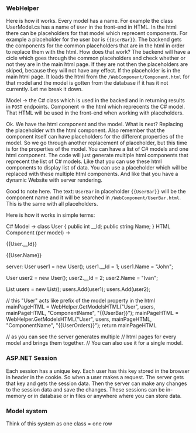 ### WebHelper

Here is how it works.
Every model has a name. For example the class UserModel.cs 
has a name of `User` in the front-end in HTML.
In the html there can be placeholders for that model which reprecent components.
For example a placeholder for the user bar is `{{UserBar}}`.
The backend gets the components for the common placeholders that are in the html 
in order to replace them with the html. How does that work? 
The backend will have a cicle which goes through the common placeholders and check
whether or not they are in the main html page. If they are not then the 
placeholders are skiped, because they will not have any effect. If the placeholder is in
the main html page. It loads the html from the `/WebComponent/Component.html` for that model 
and the model is gotten from the database if it has it not currently. Let me break it down.

Model -> the C# class which is used in the backed and in returning results in `POST` endpoints.
Component -> the html which reprecents the C# model. That HTML will be used in the 
 front-end when working with placeholders.

Ok. We have the html component and the model. What is next? Replacing the placeholder with the html component.
Also remember that the component itself can have placeholders for the different properties of the model.
So we go through another replacement of placeholder, but this time is for the properties of the model.
You can have a list of C# models and one html component. The code will just generate multiple html components that 
reprecent the list of C# models. Like that you can use these html components to display list of data. 
You can use a placeholder which will be replaced with these multiple html components. And like that you have a dynamic Website with server rendering.

Good to note here. The text: `UserBar` in placeholder `{{UserBar}}` will 
be the component name and it will be searched in `/WebComponent/UserBar.html`. 
This is the same with all placeholders.

Here is how it works in simple terms:

C# Model -> class User { public int __Id;  public string Name; }
HTML Component (per model) -> <div> <p>{{User.__Id}}</p> <p>{{User.Name}}</p> </div>


server:
User user1 = new User();
user1.__Id = 1;
user1.Name = "John";

User user2 = new User();
user2.__Id = 2;
user2.Name = "Ivan";

List<User> users = new List<User>();
users.Add(user1);
users.Add(user2);

 // this "User" acts like prefix of the model property in the html
mainPageHTML = WebHelper.GetModelsHTML("User", users, mainPageHTML, "ComponentName", "{{UserBar}}");
mainPageHTML = WebHelper.GetModelsHTML("User", users, mainPageHTML, "ComponentName", "{{UserOrders}}");
return mainPageHTML

// as you can see the server generates multiple 
// html pages for every model and brings them together.
// You can also use it for a single model.


### ASP.NET Session
Each session has a unique key. Each user has this key stored in the browser in 
header in the cookie. So when a user makes a request. The server gets that key 
and gets the session data. Then the server can make any changes to the session 
data and save the changes. These sessions can be in-memory or in database or in 
files or anywhere where you can store data.



### Model system
Think of this system as one class = one row
